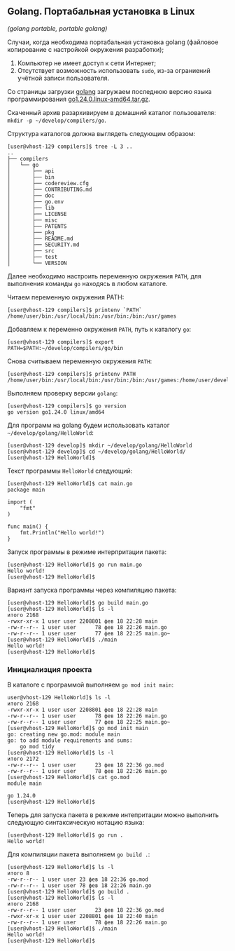 ## Golang. Портабальная установка в Linux
_(golang portable, portable golang)_

Случаи, когда необходима портабальная установка golang (файловое копирование с настройкой окружения разработки);
1. Компьютер не имеет доступ к сети Интернет;
2. Отсутствует возможность использовать `sudo`, из-за ограниений учётной записи пользователя.

Со страницы загрузки [golang](https://go.dev/dl/) загружаем последнюю версию языка программирования [go1.24.0.linux-amd64.tar.gz](https://go.dev/dl/go1.24.0.linux-amd64.tar.gz).

Скаченный архив разархивируем в домашний каталог пользователя:
`mkdir -p ~/develop/compilers/go`.

Структура каталогов должна выглядеть следующим образом:
```
[user@vhost-129 compilers]$ tree -L 3 ..
..
├── compilers
│   └── go
│       ├── api
│       ├── bin
│       ├── codereview.cfg
│       ├── CONTRIBUTING.md
│       ├── doc
│       ├── go.env
│       ├── lib
│       ├── LICENSE
│       ├── misc
│       ├── PATENTS
│       ├── pkg
│       ├── README.md
│       ├── SECURITY.md
│       ├── src
│       ├── test
│       └── VERSION

```

Далее необходимо настроить переменную окружения `PATH`, для выполнения команды `go` находясь в любом каталоге.

Читаем переменную окружения PATH:

```
[user@vhost-129 compilers]$ printenv `PATH`
/home/user/bin:/usr/local/bin:/usr/bin:/bin:/usr/games
```

Добавляем к переменно окружения `PATH`, путь к каталогу `go`:
```
[user@vhost-129 compilers]$ export PATH=$PATH:~/develop/compilers/go/bin
```

Снова считываем переменную окружения `PATH`:
```
[user@vhost-129 compilers]$ printenv PATH
/home/user/bin:/usr/local/bin:/usr/bin:/bin:/usr/games:/home/user/develop/compilers/go/bin
```

Выполняем проверку версии `golang`:
```
[user@vhost-129 compilers]$ go version
go version go1.24.0 linux/amd64
```

Для программ на golang будем использовать каталог `~/develop/golang/HelloWorld`:
```
[user@vhost-129 develop]$ mkdir ~/develop/golang/HelloWorld
[user@vhost-129 develop]$ cd ~/develop/golang/HelloWorld/
[user@vhost-129 HelloWorld]$ 
```

Текст программы `HelloWorld` следующий:
```
[user@vhost-129 HelloWorld]$ cat main.go
package main

import (
	"fmt"
)

func main() {
	fmt.Println("Hello world!")
}

```

Запуск программы в режиме интерпритации пакета:

```
[user@vhost-129 HelloWorld]$ go run main.go
Hello world!
[user@vhost-129 HelloWorld]$ 
```

Вариант запуска программы через компиляцию пакета:
```
[user@vhost-129 HelloWorld]$ go build main.go
[user@vhost-129 HelloWorld]$ ls -l
итого 2168
-rwxr-xr-x 1 user user 2208801 фев 18 22:28 main
-rw-r--r-- 1 user user      78 фев 18 22:26 main.go
-rw-r--r-- 1 user user      77 фев 18 22:25 main.go~
[user@vhost-129 HelloWorld]$ ./main 
Hello world!
[user@vhost-129 HelloWorld]$ 
```

### Инициализция проекта

В каталоге с программой выполняем `go mod init main`:
```
user@vhost-129 HelloWorld]$ ls -l
итого 2168
-rwxr-xr-x 1 user user 2208801 фев 18 22:28 main
-rw-r--r-- 1 user user      78 фев 18 22:26 main.go
-rw-r--r-- 1 user user      77 фев 18 22:25 main.go~
[user@vhost-129 HelloWorld]$ go mod init main
go: creating new go.mod: module main
go: to add module requirements and sums:
	go mod tidy
[user@vhost-129 HelloWorld]$ ls -l
итого 2172
-rw-r--r-- 1 user user      23 фев 18 22:36 go.mod
-rw-r--r-- 1 user user      78 фев 18 22:26 main.go
[user@vhost-129 HelloWorld]$ cat go.mod 
module main

go 1.24.0
[user@vhost-129 HelloWorld]$
```

Теперь для запуска пакета в режиме интепритации можно выполнить следующую синтаксическую нотацию языка:
```
[user@vhost-129 HelloWorld]$ go run .
Hello world!
```

Для компиляции пакета выполняем `go build .`:
```
[user@vhost-129 HelloWorld]$ ls -l
итого 8
-rw-r--r-- 1 user user 23 фев 18 22:36 go.mod
-rw-r--r-- 1 user user 78 фев 18 22:26 main.go
[user@vhost-129 HelloWorld]$ go build .
[user@vhost-129 HelloWorld]$ ls -l
итого 2168
-rw-r--r-- 1 user user      23 фев 18 22:36 go.mod
-rwxr-xr-x 1 user user 2208801 фев 18 22:40 main
-rw-r--r-- 1 user user      78 фев 18 22:26 main.go
[user@vhost-129 HelloWorld]$ ./main
Hello world!
[user@vhost-129 HelloWorld]$ 
```